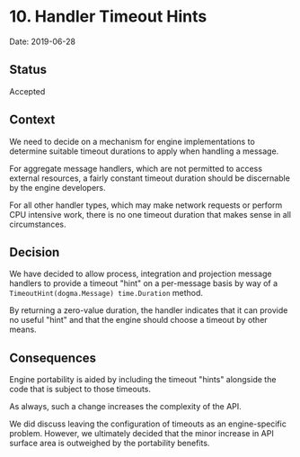 # 10. Handler Timeout Hints

Date: 2019-06-28

## Status

Accepted

## Context

We need to decide on a mechanism for engine implementations to determine
suitable timeout durations to apply when handling a message.

For aggregate message handlers, which are not permitted to access external
resources, a fairly constant timeout duration should be discernable by the
engine developers.

For all other handler types, which may make network requests or perform CPU
intensive work, there is no one timeout duration that makes sense in all
circumstances.

## Decision

We have decided to allow process, integration and projection message handlers
to provide a timeout "hint" on a per-message basis by way of a
`TimeoutHint(dogma.Message) time.Duration` method.

By returning a zero-value duration, the handler indicates that it can provide no
useful "hint" and that the engine should choose a timeout by other means.

## Consequences

Engine portability is aided by including the timeout "hints" alongside the code
that is subject to those timeouts.

As always, such a change increases the complexity of the API.

We did discuss leaving the configuration of timeouts as an engine-specific
problem. However, we ultimately decided that the minor increase in API surface
area is outweighed by the portability benefits.
